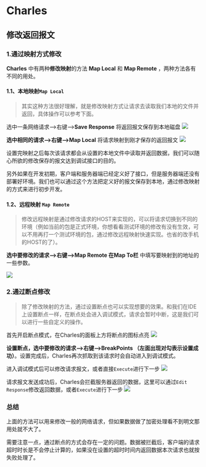 # Charles
## 修改返回报文

<!-- Charles是一款很强大的抓包工具。除了经常使用到的抓取出入口数据外还有其它很强大的功能，例如：修改请求和返回报文、模拟网络环境、给服务器做简单压测等 -->


### 1.通过映射方式修改
**Charles** 中有两种**修改映射**的方法 **Map Local** 和 **Map Remote** ，两种方法各有不同的用处。

#### 1.1、本地映射`Map Local`

> 其实这种方法很好理解，就是修改映射方式让请求去读取我们本地的文件并返回，具体操作可以参考下面。

选中一条网络请求-->右键-->**Save Response** 将返回报文保存到本地磁盘
![](http://blog.colastar.club:9527/static/images/Save_Response.jpg)

**选中相同的请求-->右键-->Map Local** 将请求映射到刚才保存的返回报文
![](http://blog.colastar.club:9527/static/images/map_local.jpg)

设置完映射之后每次该请求都会从设置的本地文件中读取并返回数据，我们可以随心所欲的修改保存的报文达到调试接口的目的。

另外如果在开发初期，客户端和服务器端已经定义好了接口，但是服务器端还没有部署好环境。我们也可以通过这个方法把定义好的报文保存到本地，通过修改映射的方式来进行初步开发。

#### 1.2、远程映射 `Map Remote`

> 修改远程映射是通过修改请求的HOST来实现的，可以将请求切换到不同的环境（例如当前的包是正式环境，你想看看测试环境的修改有没有生效，可以不用再打一个测试环境的包，通过修改远程映射快速实现。也省的改手机的HOST的了）。

**选中要修改的请求-->右键-->Map Remote 在Map To栏** 中填写要映射到的地址的一些参数。

![](http://blog.colastar.club:9527/static/images/map_remote.jpg)

### 2.通过断点修改

> 除了修改映射的方法，通过设置断点也可以实现想要的效果。和我们在IDE上设置断点一样，在断点处会进入调试模式，请求会暂时中断，这是我们可以进行一些自定义的操作。

首先开启断点模式，在Charles的面板上方将断点的图标点亮
![](http://blog.colastar.club:9527/static/images/ide_断点.jpg)

**设置断点，选中要修改的请求-->右键-->BreakPoints （左面出现对勾表示设置成功）**。设置完成后，Charles再次抓取到该请求时会自动进入到调试模式。

进入调试模式后可以修改请求报文，或者直接`Execute`进行下一步
![](http://blog.colastar.club:9527/static/images/execute.jpg)

请求报文发送成功后，Charles会拦截服务器返回的数据，这里可以通过`Edit Response`修改返回数据，或者`Execute`进行下一步
![](http://blog.colastar.club:9527/static/images/edit_res.jpg)


### 总结

上面的方法可以用来修改一般的网络请求，但如果数据做了加密处理看不到明文那用处就不大了。

需要注意一点，通过断点的方式会存在一定的问题。数据被拦截后，客户端的请求超时时长是不会停止计算的，如果没在设置的超时时间内返回数据本次请求也就按失败处理了。